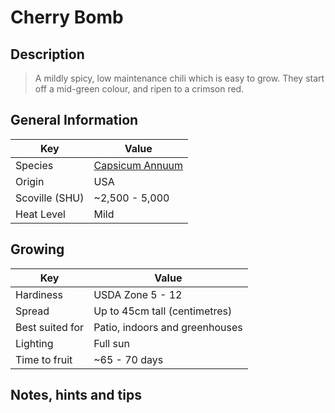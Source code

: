 # Cherry Bomb

## Description

> A mildly spicy, low maintenance chili which is easy to grow. They start off a mid-green colour, and ripen to a crimson red.

## General Information

Key | Value
--- | ---
Species | [Capsicum Annuum](.)
Origin | USA
Scoville (SHU) | ~2,500 - 5,000
Heat Level | Mild

## Growing

Key | Value
--- | -----
Hardiness | USDA Zone 5 - 12
Spread | Up to 45cm tall (centimetres)
Best suited for | Patio, indoors and greenhouses
Lighting | Full sun
Time to fruit | ~65 - 70 days

## Notes, hints and tips
